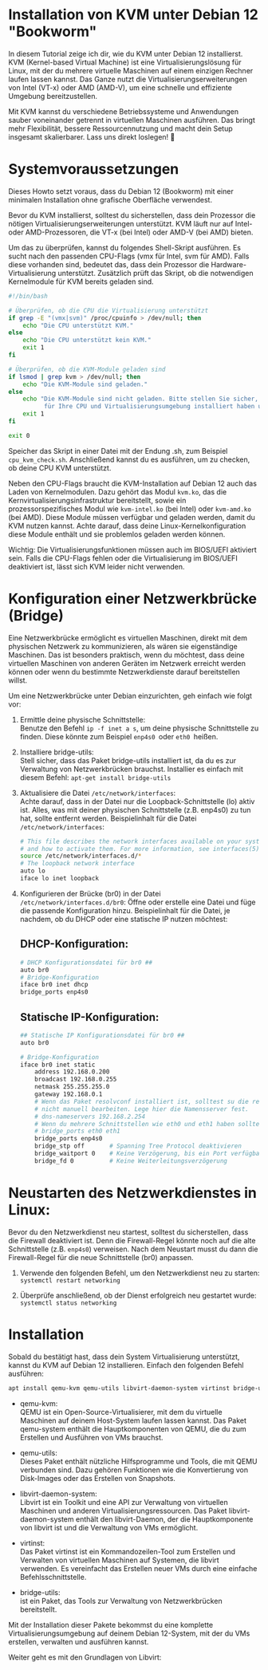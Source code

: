 # Installation von KVM unter Debian 12 "Bookworm"
In diesem Tutorial zeige ich dir, wie du KVM unter Debian 12 installierst. KVM (Kernel-based Virtual Machine) ist eine Virtualisierungslösung für Linux, mit der du mehrere virtuelle Maschinen auf einem einzigen Rechner laufen lassen kannst. Das Ganze nutzt die Virtualisierungserweiterungen von Intel (VT-x) oder AMD (AMD-V), um eine schnelle und effiziente Umgebung bereitzustellen.

Mit KVM kannst du verschiedene Betriebssysteme und Anwendungen sauber voneinander getrennt in virtuellen Maschinen ausführen. Das bringt mehr Flexibilität, bessere Ressourcennutzung und macht dein Setup insgesamt skalierbarer. Lass uns direkt loslegen! 🚀

# Systemvoraussetzungen
Dieses Howto setzt voraus, dass du Debian 12 (Bookworm) mit einer minimalen Installation ohne grafische Oberfläche verwendest.

Bevor du KVM installierst, solltest du sicherstellen, dass dein Prozessor die nötigen Virtualisierungserweiterungen unterstützt. KVM läuft nur auf Intel- oder AMD-Prozessoren, die VT-x (bei Intel) oder AMD-V (bei AMD) bieten.

Um das zu überprüfen, kannst du folgendes Shell-Skript ausführen. Es sucht nach den passenden CPU-Flags (vmx für Intel, svm für AMD). Falls diese vorhanden sind, bedeutet das, dass dein Prozessor die Hardware-Virtualisierung unterstützt. Zusätzlich prüft das Skript, ob die notwendigen Kernelmodule für KVM bereits geladen sind.


```bash
#!/bin/bash

# Überprüfen, ob die CPU die Virtualisierung unterstützt
if grep -E "(vmx|svm)" /proc/cpuinfo > /dev/null; then
    echo "Die CPU unterstützt KVM."
else
    echo "Die CPU unterstützt kein KVM."
    exit 1
fi

# Überprüfen, ob die KVM-Module geladen sind
if lsmod | grep kvm > /dev/null; then
    echo "Die KVM-Module sind geladen."
else
    echo "Die KVM-Module sind nicht geladen. Bitte stellen Sie sicher, dass Sie das richtige Kernelmodul 
          für Ihre CPU und Virtualisierungsumgebung installiert haben und versuchen Sie es erneut."
    exit 1
fi

exit 0
```

Speicher das Skript in einer Datei mit der Endung .sh, zum Beispiel `cpu_kvm_check.sh`. Anschließend kannst du es ausführen, um zu checken, ob deine CPU KVM unterstützt.

Neben den CPU-Flags braucht die KVM-Installation auf Debian 12 auch das Laden von Kernelmodulen. Dazu gehört das Modul `kvm.ko`, das die Kernvirtualisierungsinfrastruktur bereitstellt, sowie ein prozessorspezifisches Modul wie `kvm-intel.ko` (bei Intel) oder `kvm-amd.ko` (bei AMD). Diese Module müssen verfügbar und geladen werden, damit du KVM nutzen kannst. Achte darauf, dass deine Linux-Kernelkonfiguration diese Module enthält und sie problemlos geladen werden können.

Wichtig: Die Virtualisierungsfunktionen müssen auch im BIOS/UEFI aktiviert sein. Falls die CPU-Flags fehlen oder die Virtualisierung im BIOS/UEFI deaktiviert ist, lässt sich KVM leider nicht verwenden.

# Konfiguration einer Netzwerkbrücke (Bridge)
Eine Netzwerkbrücke ermöglicht es virtuellen Maschinen, direkt mit dem physischen Netzwerk zu kommunizieren, als wären sie eigenständige Maschinen. Das ist besonders praktisch, wenn du möchtest, dass deine virtuellen Maschinen von anderen Geräten im Netzwerk erreicht werden können oder wenn du bestimmte Netzwerkdienste darauf bereitstellen willst.

Um eine Netzwerkbrücke unter Debian einzurichten, geh einfach wie folgt vor:

1. Ermittle deine physische Schnittstelle:<br/>
    Benutze den Befehl `ip -f inet a s`, um deine physische Schnittstelle zu finden. Diese könnte zum Beispiel `enp4s0 `oder `eth0 `heißen.

2. Installiere bridge-utils:<br/>
    Stell sicher, dass das Paket bridge-utils installiert ist, da du es zur Verwaltung von Netzwerkbrücken brauchst. Installier es einfach mit diesem Befehl:
    `apt-get install bridge-utils`

3. Aktualisiere die Datei `/etc/network/interfaces`:<br/>
    Achte darauf, dass in der Datei nur die Loopback-Schnittstelle (lo) aktiv ist. Alles, was mit deiner physischen Schnittstelle (z.B. enp4s0) zu tun hat, sollte entfernt werden.
    Beispielinhalt für die Datei  `/etc/network/interfaces`:
    ```bash
    # This file describes the network interfaces available on your system
    # and how to activate them. For more information, see interfaces(5).
    source /etc/network/interfaces.d/*
    # The loopback network interface
    auto lo
    iface lo inet loopback
    ```

4. Konfigurieren der Brücke (br0) in der Datei `/etc/network/interfaces.d/br0`:
    Öffne oder erstelle eine Datei und füge die passende Konfiguration hinzu.
    Beispielinhalt für die Datei, je nachdem, ob du DHCP oder eine statische IP nutzen möchtest:
    ## DHCP-Konfiguration:
    ```bash
    # DHCP Konfigurationsdatei für br0 ##
    auto br0
    # Bridge-Konfiguration
    iface br0 inet dhcp
    bridge_ports enp4s0
    ```

    ## Statische IP-Konfiguration:
    ```bash
    ## Statische IP Konfigurationsdatei für br0 ##
    auto br0
    
    # Bridge-Konfiguration
    iface br0 inet static
        address 192.168.0.200
        broadcast 192.168.0.255
        netmask 255.255.255.0
        gateway 192.168.0.1
        # Wenn das Paket resolvconf installiert ist, solltest su die resolv.conf-Konfigurationsdatei
        # nicht manuell bearbeiten. Lege hier die Namensserver fest.
        # dns-nameservers 192.168.2.254
        # Wenn du mehrere Schnittstellen wie eth0 und eth1 haben solltest
        # bridge_ports eth0 eth1
        bridge_ports enp4s0
        bridge_stp off       # Spanning Tree Protocol deaktivieren
        bridge_waitport 0    # Keine Verzögerung, bis ein Port verfügbar wird
        bridge_fd 0          # Keine Weiterleitungsverzögerung
    ```
# Neustarten des Netzwerkdienstes in Linux:

Bevor du den Netzwerkdienst neu startest, solltest du sicherstellen, dass die Firewall deaktiviert ist. Denn die Firewall-Regel könnte noch auf die alte Schnittstelle (z.B. `enp4s0`) verweisen. Nach dem Neustart musst du dann die Firewall-Regel für die neue Schnittstelle (br0) anpassen.

1. Verwende den folgenden Befehl, um den Netzwerkdienst neu zu starten:<br/>
`systemctl restart networking`

2. Überprüfe anschließend, ob der Dienst erfolgreich neu gestartet wurde:<br/>
`systemctl status networking`

# Installation

Sobald du bestätigt hast, dass dein System Virtualisierung unterstützt, kannst du KVM auf Debian 12 installieren. Einfach den folgenden Befehl ausführen:

```bash
apt install qemu-kvm qemu-utils libvirt-daemon-system virtinst bridge-utils
```
* qemu-kvm:<br/>
    QEMU ist ein Open-Source-Virtualisierer, mit dem du virtuelle Maschinen auf deinem Host-System laufen lassen kannst. Das Paket qemu-system enthält die Hauptkomponenten von QEMU, die du zum Erstellen und Ausführen von VMs brauchst.

* qemu-utils:<br/>
    Dieses Paket enthält nützliche Hilfsprogramme und Tools, die mit QEMU verbunden sind. Dazu gehören Funktionen wie die Konvertierung von Disk-Images oder das Erstellen von Snapshots.

* libvirt-daemon-system:<br/>
    Libvirt ist ein Toolkit und eine API zur Verwaltung von virtuellen Maschinen und anderen Virtualisierungsressourcen. Das Paket libvirt-daemon-system enthält den libvirt-Daemon, der die Hauptkomponente von libvirt ist und die Verwaltung von VMs ermöglicht.

* virtinst:<br/>
    Das Paket virtinst ist ein Kommandozeilen-Tool zum Erstellen und Verwalten von virtuellen Maschinen auf Systemen, die libvirt verwenden. Es vereinfacht das Erstellen neuer VMs durch eine einfache Befehlsschnittstelle.

* bridge-utils:<br/>
ist ein Paket, das Tools zur Verwaltung von Netzwerkbrücken bereitstellt. 

Mit der Installation dieser Pakete bekommst du eine komplette Virtualisierungsumgebung auf deinem Debian 12-System, mit der du VMs erstellen, verwalten und ausführen kannst.

Weiter geht es mit den Grundlagen von Libvirt:
